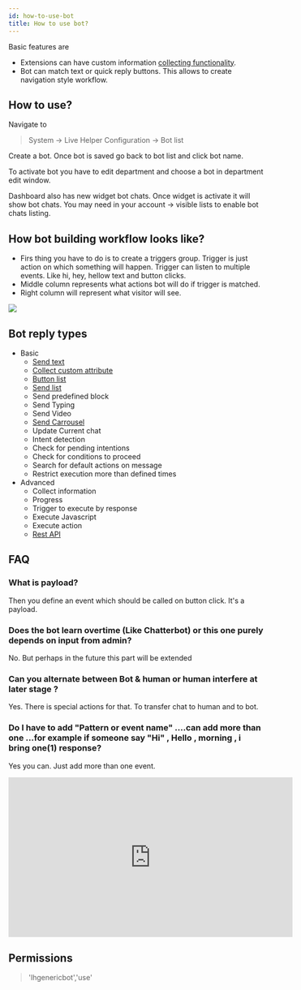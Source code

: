 ```yaml
---
id: how-to-use-bot
title: How to use bot?
---
```


Basic features are

*   Extensions can have custom information [collecting functionality](bot/collecting-information.md).
*   Bot can match text or quick reply buttons. This allows to create navigation style workflow.

## How to use?

Navigate to 

> System -> Live Helper Configuration -> Bot list

Create a bot. Once bot is saved go back to bot list and click bot name.

To activate bot you have to edit department and choose a bot in department edit window.

Dashboard also has new widget bot chats. Once widget is activate it will show bot chats. You may need in your account -> visible lists to enable bot chats listing.

## How bot building workflow looks like?

* Firs thing you have to do is to create a triggers group. Trigger is just action on which something will happen. Trigger can listen to multiple events. Like hi, hey, hellow text and button clicks.
* Middle column represents what actions bot will do if trigger is matched.
* Right column will represent what visitor will see.

![](/img/bot/bot-building-workflow.png)

## Bot reply types

* Basic
    * [Send text](bot/text.md)
    * [Collect custom attribute](collect-custom-attribute.md)
    * [Button list](bot/button-list.md)
    * [Send list](bot/list.md)
    * Send predefined block
    * Send Typing
    * Send Video
    * [Send Carrousel](bot/carousel.md)
    * Update Current chat
    * Intent detection
    * Check for pending intentions
    * Check for conditions to proceed
    * Search for default actions on message
    * Restrict execution more than defined times
* Advanced
    * Collect information
    * Progress
    * Trigger to execute by response
    * Execute Javascript
    * Execute action
    * [Rest API](bot/rest-api.md)

## FAQ

### What is payload?

Then you define an event which should be called on button click. It's a payload.

### Does the bot learn overtime (Like Chatterbot) or this one purely depends on input from admin?

No. But perhaps in the future this part will be extended

### Can you alternate between Bot & human or human interfere at later stage ?

Yes. There is special actions for that. To transfer chat to human and to bot.

### Do I have to add "Pattern or event name" ....can add more than one ...for example if someone say "Hi" , Hello , morning , i bring one(1) response?

Yes you can. Just add more than one event.
 
<iframe allow="accelerometer; autoplay; encrypted-media; gyroscope; picture-in-picture" allowfullscreen="" height="315" frameborder="0" src="https://www.youtube.com/embed/Ibli7-HadYs" width="560"></iframe>

## Permissions

> 'lhgenericbot','use'